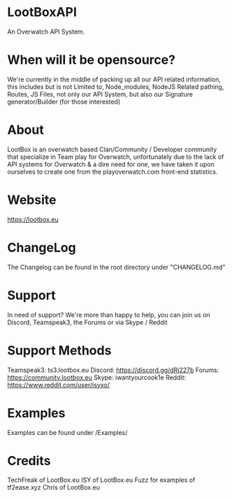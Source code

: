 # LootBoxAPI
An Overwatch API System.

# When will it be opensource?
We're currently in the middle of packing up all our API related information, this includes but is not Limited to, Node_modules, NodeJS Related pathing, Routes, JS Files, not only our API System, but also our Signature generator/Builder (for those interested)

# About
LootBox is an overwatch based Clan/Community / Developer community that specialize in Team play for Overwatch, unfortunately due to the lack of API systems for Overwatch & a dire need for one, we have taken it upon ourselves to create one from the playoverwatch.com front-end statistics.

# Website
https://lootbox.eu

# ChangeLog
The Changelog can be found in the root directory under "CHANGELOG.md"

# Support
In need of support? We're more than happy to help, you can join us on Discord, Teamspeak3, the Forums or via Skype / Reddit

# Support Methods
Teamspeak3: ts3.lootbox.eu
Discord: https://discord.gg/dRj227b
Forums: https://community.lootbox.eu
Skype: iwantyourcook1e
Reddit: https://www.reddit.com/user/isyxo/

# Examples
Examples can be found under /Examples/


# Credits
TechFreak of LootBox.eu 
ISY of LootBox.eu
Fuzz for examples of tf2ease.xyz
Chris of LootBox.eu
 